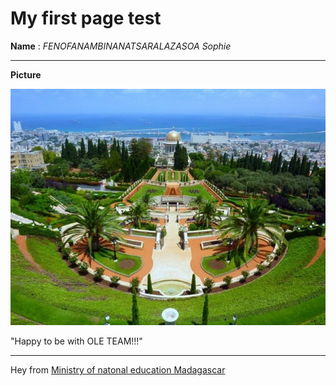 # My first page test
**Name** : _FENOFANAMBINANATSARALAZASOA Sophie_
********
**Picture**
>
![Haifa](https://github.com/MbinSophie/mbinsophie.github.io/blob/master/pages/uploads/images/Haifa.jpg)
>
"Happy to be with OLE TEAM!!!"
>
----------------------------------------------------------------------------
Hey from [Ministry of natonal education Madagascar](http://www.education.gov.mg)
